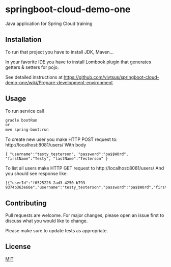 # springboot-cloud-demo-one
Java application for Spring Cloud training

## Installation
To run that project you have to install JDK, Maven...

In your favorite IDE you have to install Lombook plugin that generates getters & setters for pojo.

See detailed instructions at https://github.com/vlytsus/springboot-cloud-demo-one/wiki/Prepare-development-environment


## Usage
To run service call 

```bash
gradle bootRun
or
mvn spring-boot:run
```

To create new user you make HTTP POST request to: http://localhost:8081/users/
With body
```
{ "username":"testy_testerson", "password":"pa$$W0rd", "firstName":"Testy", "lastName":"Testerson" }
```
To list all users make HTTP GET request to http://localhost:8081/users/
And you should see response like:
```
[{"userId":"f0525226-2ad3-4250-b793-9374b363e60e","username":"testy_testerson","password":"pa$$W0rd","firstName":"Testy","lastName":"Testerson","active":null}]
```


## Contributing
Pull requests are welcome. For major changes, please open an issue first to discuss what you would like to change.

Please make sure to update tests as appropriate.

## License
[MIT](https://choosealicense.com/licenses/mit/)

